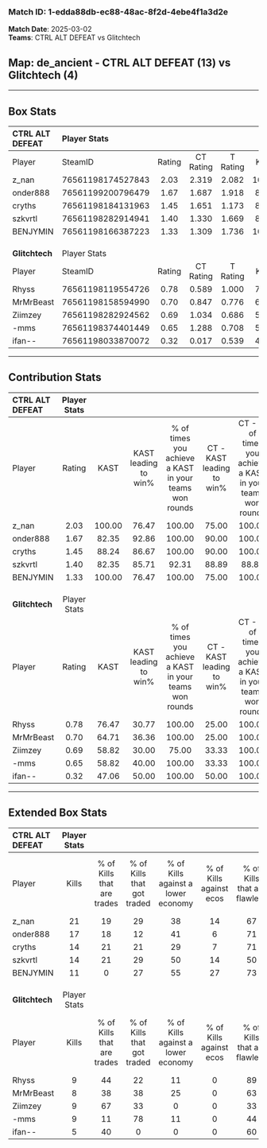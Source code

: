 ### Match ID: 1-edda88db-ec88-48ac-8f2d-4ebe4f1a3d2e  
**Match Date**: 2025-03-02  
**Teams**: CTRL ALT DEFEAT vs Glitchtech  

## **Map**: de_ancient - CTRL ALT DEFEAT (13) vs Glitchtech (4)  
---  

## Box Stats  

| **CTRL ALT DEFEAT** | Player Stats      |        |           |          |        |       |       |         |        |      |     |
| :- | :- | :-: | :-: | :-: | :-: | :-: | :-: | :-: | :-: | :-: | :-: |
| Player              | SteamID           | Rating | CT Rating | T Rating |  KAST  |  ADR  | Kills | Assists | Deaths | K/D  | HS% |
| z_nan               | 76561198174527843 |  2.03  |   2.319   |  2.082   | 100.00 | 135.3 |  21   |    8    |   10   | 2.10 | 71  |
| onder888            | 76561199200796479 |  1.67  |   1.687   |  1.918   | 82.35  | 108.6 |  17   |    3    |   7    | 2.43 | 52  |
| cryths              | 76561198184131963 |  1.45  |   1.651   |  1.173   | 88.24  | 82.4  |  14   |    3    |   8    | 1.75 | 57  |
| szkvrtl             | 76561198282914941 |  1.40  |   1.330   |  1.669   | 82.35  | 71.9  |  14   |    2    |   7    | 2.00 | 50  |
| BENJYMIN            | 76561198166387223 |  1.33  |   1.309   |  1.736   | 100.00 | 65.2  |  11   |    3    |   8    | 1.38 | 27  |
|                     |                   |        |           |          |        |       |       |         |        |      |     |
|                     |                   |        |           |          |        |       |       |         |        |      |     |
|                     |                   |        |           |          |        |       |       |         |        |      |     |
| **Glitchtech**      | Player Stats      |        |           |          |        |       |       |         |        |      |     |
| Player              | SteamID           | Rating | CT Rating | T Rating |  KAST  |  ADR  | Kills | Assists | Deaths | K/D  | HS% |
| Rhyss               | 76561198119554726 |  0.78  |   0.589   |  1.000   | 76.47  | 50.1  |   9   |    3    |   15   | 0.60 | 33  |
| MrMrBeast           | 76561198158594990 |  0.70  |   0.847   |  0.776   | 64.71  | 56.9  |   8   |    3    |   14   | 0.57 | 25  |
| Ziimzey             | 76561198282924562 |  0.69  |   1.034   |  0.686   | 58.82  | 63.8  |   9   |    2    |   15   | 0.60 | 66  |
| -mms                | 76561198374401449 |  0.65  |   1.288   |  0.708   | 58.82  | 64.7  |   9   |    5    |   17   | 0.53 | 44  |
| ifan--              | 76561198033870072 |  0.32  |   0.017   |  0.539   | 47.06  | 42.4  |   5   |    5    |   16   | 0.31 | 60  |
---  

## Contribution Stats  

| **CTRL ALT DEFEAT** | Player Stats |        |                      |                                                        |                           |                                                             |                          |                                                            |
| :- | :-: | :-: | :-: | :-: | :-: | :-: | :-: | :-: |
| Player              |    Rating    |  KAST  | KAST leading to win% | % of times you achieve a KAST in your teams won rounds | CT - KAST leading to win% | CT - % of times you achieve a KAST in your teams won rounds | T - KAST leading to win% | T - % of times you achieve a KAST in your teams won rounds |
| z_nan               |     2.03     | 100.00 |        76.47         |                         100.00                         |           75.00           |                           100.00                            |          80.00           |                           100.00                           |
| onder888            |     1.67     | 82.35  |        92.86         |                         100.00                         |           90.00           |                           100.00                            |          100.00          |                           100.00                           |
| cryths              |     1.45     | 88.24  |        86.67         |                         100.00                         |           90.00           |                           100.00                            |          80.00           |                           100.00                           |
| szkvrtl             |     1.40     | 82.35  |        85.71         |                         92.31                          |           88.89           |                            88.89                            |          80.00           |                           100.00                           |
| BENJYMIN            |     1.33     | 100.00 |        76.47         |                         100.00                         |           75.00           |                           100.00                            |          80.00           |                           100.00                           |
|                     |              |        |                      |                                                        |                           |                                                             |                          |                                                            |
|                     |              |        |                      |                                                        |                           |                                                             |                          |                                                            |
|                     |              |        |                      |                                                        |                           |                                                             |                          |                                                            |
| **Glitchtech**      | Player Stats |        |                      |                                                        |                           |                                                             |                          |                                                            |
| Player              |    Rating    |  KAST  | KAST leading to win% | % of times you achieve a KAST in your teams won rounds | CT - KAST leading to win% | CT - % of times you achieve a KAST in your teams won rounds | T - KAST leading to win% | T - % of times you achieve a KAST in your teams won rounds |
| Rhyss               |     0.78     | 76.47  |        30.77         |                         100.00                         |           25.00           |                           100.00                            |          33.33           |                           100.00                           |
| MrMrBeast           |     0.70     | 64.71  |        36.36         |                         100.00                         |           25.00           |                           100.00                            |          42.86           |                           100.00                           |
| Ziimzey             |     0.69     | 58.82  |        30.00         |                         75.00                          |           33.33           |                           100.00                            |          28.57           |                           66.67                            |
| -mms                |     0.65     | 58.82  |        40.00         |                         100.00                         |           33.33           |                           100.00                            |          42.86           |                           100.00                           |
| ifan--              |     0.32     | 47.06  |        50.00         |                         100.00                         |           50.00           |                           100.00                            |          50.00           |                           100.00                           |
---  

## Extended Box Stats  

| **CTRL ALT DEFEAT** | Player Stats |                            |                            |                                    |                         |                              |                                 |        |                             |                                     |                          |                               |                            |
| :- | :-: | :-: | :-: | :-: | :-: | :-: | :-: | :-: | :-: | :-: | :-: | :-: | :-: |
| Player              |    Kills     | % of Kills that are trades | % of Kills that got traded | % of Kills against a lower economy | % of Kills against ecos | % of Kills that are flawless | % of Kills that are close duels | Deaths | % of Deaths that get traded | % of Deaths against a lower economy | % of Deaths against ecos | % of Deaths that are flawless | % of Deaths that are close |
| z_nan               |      21      |             19             |             29             |                 38                 |           14            |              67              |               10                |   10   |             70              |                 40                  |            0             |              40               |             0              |
| onder888            |      17      |             18             |             12             |                 41                 |            6            |              71              |                6                |   7    |             29              |                 43                  |            0             |              57               |             0              |
| cryths              |      14      |             21             |             21             |                 29                 |            7            |              71              |                7                |   8    |             25              |                 38                  |            13            |              63               |             25             |
| szkvrtl             |      14      |             21             |             29             |                 50                 |           14            |              50              |                7                |   7    |             14              |                 29                  |            0             |              71               |             0              |
| BENJYMIN            |      11      |             0              |             27             |                 55                 |           27            |              73              |                0                |   8    |             38              |                 38                  |            13            |              75               |             0              |
|                     |              |                            |                            |                                    |                         |                              |                                 |        |                             |                                     |                          |                               |                            |
|                     |              |                            |                            |                                    |                         |                              |                                 |        |                             |                                     |                          |                               |                            |
|                     |              |                            |                            |                                    |                         |                              |                                 |        |                             |                                     |                          |                               |                            |
| **Glitchtech**      | Player Stats |                            |                            |                                    |                         |                              |                                 |        |                             |                                     |                          |                               |                            |
| Player              |    Kills     | % of Kills that are trades | % of Kills that got traded | % of Kills against a lower economy | % of Kills against ecos | % of Kills that are flawless | % of Kills that are close duels | Deaths | % of Deaths that get traded | % of Deaths against a lower economy | % of Deaths against ecos | % of Deaths that are flawless | % of Deaths that are close |
| Rhyss               |      9       |             44             |             22             |                 11                 |            0            |              89              |                0                |   15   |             20              |                  7                  |            0             |              93               |             0              |
| MrMrBeast           |      8       |             38             |             38             |                 25                 |            0            |              63              |                0                |   14   |             21              |                  7                  |            0             |              71               |             7              |
| Ziimzey             |      9       |             67             |             33             |                 0                  |            0            |              33              |               11                |   15   |             20              |                  7                  |            0             |              60               |             13             |
| -mms                |      9       |             11             |             78             |                 11                 |            0            |              44              |                0                |   17   |             41              |                  6                  |            0             |              41               |             6              |
| ifan--              |      5       |             40             |             0              |                 0                  |            0            |              60              |               20                |   16   |             13              |                  6                  |            0             |              63               |             6              |
